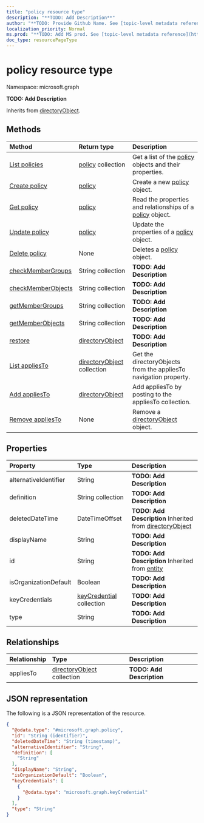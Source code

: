 ```yaml
---
title: "policy resource type"
description: "**TODO: Add Description**"
author: "**TODO: Provide Github Name. See [topic-level metadata reference](https://msgo.azurewebsites.net/add/document/guidelines/metadata.html#topic-level-metadata)**"
localization_priority: Normal
ms.prod: "**TODO: Add MS prod. See [topic-level metadata reference](https://msgo.azurewebsites.net/add/document/guidelines/metadata.html#topic-level-metadata)**"
doc_type: resourcePageType
---
```


# policy resource type

Namespace: microsoft.graph

**TODO: Add Description**


Inherits from [directoryObject](../resources/directoryobject.md).

## Methods
|Method|Return type|Description|
|:---|:---|:---|
|[List policies](../api/policy-list.md)|[policy](../resources/policy.md) collection|Get a list of the [policy](../resources/policy.md) objects and their properties.|
|[Create policy](../api/policy-create.md)|[policy](../resources/policy.md)|Create a new [policy](../resources/policy.md) object.|
|[Get policy](../api/policy-get.md)|[policy](../resources/policy.md)|Read the properties and relationships of a [policy](../resources/policy.md) object.|
|[Update policy](../api/policy-update.md)|[policy](../resources/policy.md)|Update the properties of a [policy](../resources/policy.md) object.|
|[Delete policy](../api/policy-delete.md)|None|Deletes a [policy](../resources/policy.md) object.|
|[checkMemberGroups](../api/policy-checkmembergroups.md)|String collection|**TODO: Add Description**|
|[checkMemberObjects](../api/policy-checkmemberobjects.md)|String collection|**TODO: Add Description**|
|[getMemberGroups](../api/policy-getmembergroups.md)|String collection|**TODO: Add Description**|
|[getMemberObjects](../api/policy-getmemberobjects.md)|String collection|**TODO: Add Description**|
|[restore](../api/policy-restore.md)|[directoryObject](../resources/directoryobject.md)|**TODO: Add Description**|
|[List appliesTo](../api/policy-list-appliesto.md)|[directoryObject](../resources/directoryobject.md) collection|Get the directoryObjects from the appliesTo navigation property.|
|[Add appliesTo](../api/policy-post-appliesto.md)|[directoryObject](../resources/directoryobject.md)|Add appliesTo by posting to the appliesTo collection.|
|[Remove appliesTo](../api/policy-delete-appliesto.md)|None|Remove a [directoryObject](../resources/directoryobject.md) object.|

## Properties
|Property|Type|Description|
|:---|:---|:---|
|alternativeIdentifier|String|**TODO: Add Description**|
|definition|String collection|**TODO: Add Description**|
|deletedDateTime|DateTimeOffset|**TODO: Add Description** Inherited from [directoryObject](../resources/directoryobject.md)|
|displayName|String|**TODO: Add Description**|
|id|String|**TODO: Add Description** Inherited from [entity](../resources/entity.md)|
|isOrganizationDefault|Boolean|**TODO: Add Description**|
|keyCredentials|[keyCredential](../resources/keycredential.md) collection|**TODO: Add Description**|
|type|String|**TODO: Add Description**|

## Relationships
|Relationship|Type|Description|
|:---|:---|:---|
|appliesTo|[directoryObject](../resources/directoryobject.md) collection|**TODO: Add Description**|

## JSON representation
The following is a JSON representation of the resource.
<!-- {
  "blockType": "resource",
  "keyProperty": "id",
  "@odata.type": "microsoft.graph.policy",
  "baseType": "microsoft.graph.directoryObject",
  "openType": true
}
-->
``` json
{
  "@odata.type": "#microsoft.graph.policy",
  "id": "String (identifier)",
  "deletedDateTime": "String (timestamp)",
  "alternativeIdentifier": "String",
  "definition": [
    "String"
  ],
  "displayName": "String",
  "isOrganizationDefault": "Boolean",
  "keyCredentials": [
    {
      "@odata.type": "microsoft.graph.keyCredential"
    }
  ],
  "type": "String"
}
```

